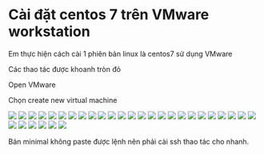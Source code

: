 # Cài đặt centos 7 trên VMware workstation

Em thực hiện cách cài 1 phiên bản linux là centos7 sử dụng VMware

Các thao tác được khoanh tròn đỏ

Open VMware

Chọn create new virtual machine

<img src="img/129.png">

<img src="img/130.png">
<img src="img/131.png">

<img src="img/132.png">
<img src="img/133.png">
<img src="img/134.png">
<img src="img/135.png">
<img src="img/136.png">
<img src="img/137.png">
<img src="img/138.png">
<img src="img/139.png">
<img src="img/140.png">
<img src="img/141.png">
<img src="img/142.png">
<img src="img/143.png">
<img src="img/144.png">
<img src="img/145.png">
<img src="img/146.png">
<img src="img/147.png">
<img src="img/148.png">
<img src="img/149.png">
<img src="img/150.png">
<img src="img/151.png">
<img src="img/152.png">
<img src="img/153.png">
<img src="img/154.png">
<img src="img/155.png">
<img src="img/156.png">
<img src="img/157.png">
<img src="img/158.png">
<img src="img/159.png">

Bản minimal không paste được lệnh nên phải cài ssh thao tác cho nhanh.



